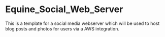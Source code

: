 # Equine_Social_Web_Server
This is a template for a social media webserver which will be used to host blog posts and photos for users via a AWS integration.
